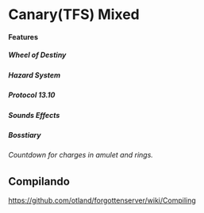 # Canary(TFS) Mixed


#### Features
 ##### Wheel of Destiny 
 ##### Hazard System
 ##### Protocol 13.10
 ##### Sounds Effects
 ##### Bosstiary
 ###### Countdown for charges in amulet and rings.

## Compilando
https://github.com/otland/forgottenserver/wiki/Compiling

